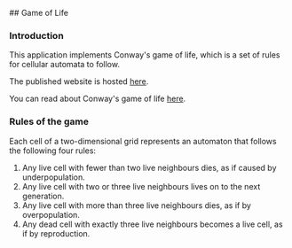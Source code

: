 ## Game of Life

### Introduction

This application implements Conway's game of life, which is a set of rules for cellular automata to follow. 

The published website is hosted [here](https://modest-galileo-c232a9.netlify.app/).

You can read about Conway's game of life [here](https://en.wikipedia.org/wiki/Cellular_automaton#History).

### Rules of the game

Each cell of a two-dimensional grid represents an automaton that follows the following four rules:

1. Any live cell with fewer than two live neighbours dies, as if caused by underpopulation.
2. Any live cell with two or three live neighbours lives on to the next generation.
3. Any live cell with more than three live neighbours dies, as if by overpopulation.
4. Any dead cell with exactly three live neighbours becomes a live cell, as if by reproduction.